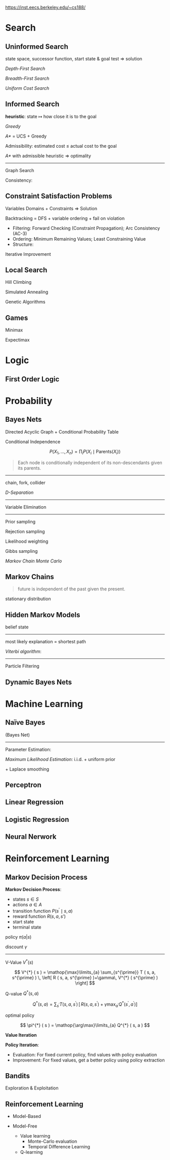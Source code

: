 https://inst.eecs.berkeley.edu/~cs188/

# Search

## Uninformed Search

state space, successor function, start state & goal test $\Longrightarrow$ solution

_Depth-First Search_

_Breadth-First Search_

_Uniform Cost Search_

## Informed Search

**heuristic**: state $\mapsto$ how close it is to the goal

_Greedy_

_A\*_ = UCS + Greedy

Admissibility: estimated cost $\leq$ actual cost to the goal

_A\*_ with admissible heuristic $\Rightarrow$ optimality

---

Graph Search

Consistency:

## Constraint Satisfaction Problems

Variables Domains + Constraints $\Rightarrow$ Solution

Backtracking = DFS + variable ordering + fail on violation

- Filtering: Forward Checking (Constraint Propagation); Arc Consistency (AC-3)
- Ordering: Minimum Remaining Values; Least Constraining Value
- Structure:

Iterative Improvement

## Local Search

Hill Climbing

Simulated Annealing

Genetic Algorithms

## Games

Minimax

Expectimax

# Logic

## First Order Logic

# Probability

## Bayes Nets

Directed Acyclic Graph + Conditional Probability Table

Conditional Independence

$$
P ( X_{1},..., X_{n} ) = \prod_{i} P ( X_{i} \mid \text{Parents} ( X_{i} ) )
$$

> Each node is conditionally independent of its non-descendants given its parents.

---

chain, fork, collider

_D-Separation_

---

Variable Elimination

---

Prior sampling

Rejection sampling

Likelihood weighting

Gibbs sampling

_Markov Chain Monte Carlo_

## Markov Chains

> future is independent of the past given the present.

stationary distribution

## Hidden Markov Models

belief state

---

most likely explanation = shortest path

_Viterbi algorithm_:

---

Particle Filtering

## Dynamic Bayes Nets

# Machine Learning

## Naïve Bayes

(Bayes Net)

---

Parameter Estimation:

_Maximum Likelihood Estimation_: i.i.d. + uniform prior

\+ Laplace smoothing

## Perceptron

## Linear Regression

## Logistic Regression

## Neural Nerwork

# Reinforcement Learning

## Markov Decision Process

**Markov Decision Process**:

- states $s \in S$
- actions $a \in A$
- transition function $P(s^\prime \mid s,a)$
- reward function $R(s, a, s’)$
- start state
- terminal state

policy $\pi(a|s)$

discount $\gamma$

---

V-Value $V^*(s)$

$$
V^{*} ( s ) = \mathop{\max}\limits_{a} \sum_{s^{\prime}} T ( s, a, s^{\prime} ) \, \left[ R ( s, a, s^{\prime} )+\gamma\, V^{*} ( s^{\prime} ) \right]
$$

Q-value $Q^*(s,a)$

$$
Q^{*} ( s, a )=\sum_{s^{\prime}} T ( s, a, s^{\prime} ) \, \Big[ \, R ( s, a, s^{\prime} )+\gamma\operatorname* {m a x}_{a^{\prime}} Q^{*} ( s^{\prime}, a^{\prime} ) \Big]
$$

optimal policy

$$
\pi^{*} ( s ) = \mathop{\arg\max}\limits_{a} Q^{*} ( s, a )
$$

**Value Iteration**

**Policy Iteration**:

- Evaluation: For fixed current policy, find values with policy evaluation
- Improvement: For fixed values, get a better policy using policy extraction

## Bandits

Exploration & Exploitation

## Reinforcement Learning

- Model-Based

- Model-Free
  - Value learning
    - Monte-Carlo evaluation
    - Temporal Difference Learning
  - Q-learning
